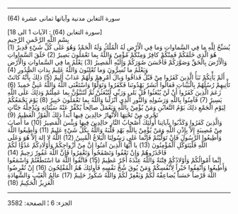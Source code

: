 ------------------------------------------------------------------------

(64) سورة التغابن مدنية وآياتها ثمانى عشرة  
  
\[سورة التغابن (64) : الآيات 1 الى 18\]  
بِسْمِ اللَّهِ الرَّحْمنِ الرَّحِيمِ  
يُسَبِّحُ لِلَّهِ ما فِي السَّماواتِ وَما فِي الْأَرْضِ لَهُ الْمُلْكُ وَلَهُ الْحَمْدُ وَهُوَ عَلى كُلِّ شَيْءٍ
قَدِيرٌ (1) هُوَ الَّذِي خَلَقَكُمْ فَمِنْكُمْ كافِرٌ وَمِنْكُمْ مُؤْمِنٌ وَاللَّهُ بِما تَعْمَلُونَ بَصِيرٌ (2)
خَلَقَ السَّماواتِ وَالْأَرْضَ بِالْحَقِّ وَصَوَّرَكُمْ فَأَحْسَنَ صُوَرَكُمْ وَإِلَيْهِ الْمَصِيرُ (3) يَعْلَمُ ما فِي
السَّماواتِ وَالْأَرْضِ وَيَعْلَمُ ما تُسِرُّونَ وَما تُعْلِنُونَ وَاللَّهُ عَلِيمٌ بِذاتِ الصُّدُورِ (4)  
أَلَمْ يَأْتِكُمْ نَبَأُ الَّذِينَ كَفَرُوا مِنْ قَبْلُ فَذاقُوا وَبالَ أَمْرِهِمْ وَلَهُمْ عَذابٌ أَلِيمٌ (5)
ذلِكَ بِأَنَّهُ كانَتْ تَأْتِيهِمْ رُسُلُهُمْ بِالْبَيِّناتِ فَقالُوا أَبَشَرٌ يَهْدُونَنا فَكَفَرُوا وَتَوَلَّوْا
وَاسْتَغْنَى اللَّهُ وَاللَّهُ غَنِيٌّ حَمِيدٌ (6) زَعَمَ الَّذِينَ كَفَرُوا أَنْ لَنْ يُبْعَثُوا قُلْ بَلى وَرَبِّي
لَتُبْعَثُنَّ ثُمَّ لَتُنَبَّؤُنَّ بِما عَمِلْتُمْ وَذلِكَ عَلَى اللَّهِ يَسِيرٌ (7) فَآمِنُوا بِاللَّهِ وَرَسُولِهِ
وَالنُّورِ الَّذِي أَنْزَلْنا وَاللَّهُ بِما تَعْمَلُونَ خَبِيرٌ (8) يَوْمَ يَجْمَعُكُمْ لِيَوْمِ الْجَمْعِ ذلِكَ
يَوْمُ التَّغابُنِ وَمَنْ يُؤْمِنْ بِاللَّهِ وَيَعْمَلْ صالِحاً يُكَفِّرْ عَنْهُ سَيِّئاتِهِ وَيُدْخِلْهُ جَنَّاتٍ تَجْرِي
مِنْ تَحْتِهَا الْأَنْهارُ خالِدِينَ فِيها أَبَداً ذلِكَ الْفَوْزُ الْعَظِيمُ (9)  
وَالَّذِينَ كَفَرُوا وَكَذَّبُوا بِآياتِنا أُولئِكَ أَصْحابُ النَّارِ خالِدِينَ فِيها وَبِئْسَ الْمَصِيرُ
(10) ما أَصابَ مِنْ مُصِيبَةٍ إِلاَّ بِإِذْنِ اللَّهِ وَمَنْ يُؤْمِنْ بِاللَّهِ يَهْدِ قَلْبَهُ وَاللَّهُ بِكُلِّ
شَيْءٍ عَلِيمٌ (11) وَأَطِيعُوا اللَّهَ وَأَطِيعُوا الرَّسُولَ فَإِنْ تَوَلَّيْتُمْ فَإِنَّما عَلى رَسُولِنَا
الْبَلاغُ الْمُبِينُ (12) اللَّهُ لا إِلهَ إِلاَّ هُوَ وَعَلَى اللَّهِ فَلْيَتَوَكَّلِ الْمُؤْمِنُونَ (13) يا
أَيُّهَا الَّذِينَ آمَنُوا إِنَّ مِنْ أَزْواجِكُمْ وَأَوْلادِكُمْ عَدُوًّا لَكُمْ فَاحْذَرُوهُمْ وَإِنْ تَعْفُوا
وَتَصْفَحُوا وَتَغْفِرُوا فَإِنَّ اللَّهَ غَفُورٌ رَحِيمٌ (14)  
إِنَّما أَمْوالُكُمْ وَأَوْلادُكُمْ فِتْنَةٌ وَاللَّهُ عِنْدَهُ أَجْرٌ عَظِيمٌ (15) فَاتَّقُوا اللَّهَ مَا
اسْتَطَعْتُمْ وَاسْمَعُوا وَأَطِيعُوا وَأَنْفِقُوا خَيْراً لِأَنْفُسِكُمْ وَمَنْ يُوقَ شُحَّ نَفْسِهِ فَأُولئِكَ هُمُ
الْمُفْلِحُونَ (16) إِنْ تُقْرِضُوا اللَّهَ قَرْضاً حَسَناً يُضاعِفْهُ لَكُمْ وَيَغْفِرْ لَكُمْ وَاللَّهُ شَكُورٌ
حَلِيمٌ (17) عالِمُ الْغَيْبِ وَالشَّهادَةِ الْعَزِيزُ الْحَكِيمُ (18)

------------------------------------------------------------------------

الجزء: 6 ¦ الصفحة: 3582
